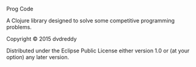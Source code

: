 Prog Code

A Clojure library designed to solve some competitive programming problems.

Copyright © 2015 dvdreddy

Distributed under the Eclipse Public License either version 1.0 or (at
your option) any later version.
